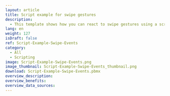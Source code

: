 ```yaml
---
layout: article
title: Script example for swipe gestures
description: 
  - This template shows how you can react to swipe gestures using a script.
lang: en
weight: 127
isDraft: false
ref: Script-Example-Swipe-Events
category:
  - All
  - Scripting
image: Script-Example-Swipe-Events.png
image_thumbnail: Script-Example-Swipe-Events_thumbnail.png
download: Script-Example-Swipe-Events.pbmx
overview_description:
overview_benefits:
overview_data_sources:
---
```

